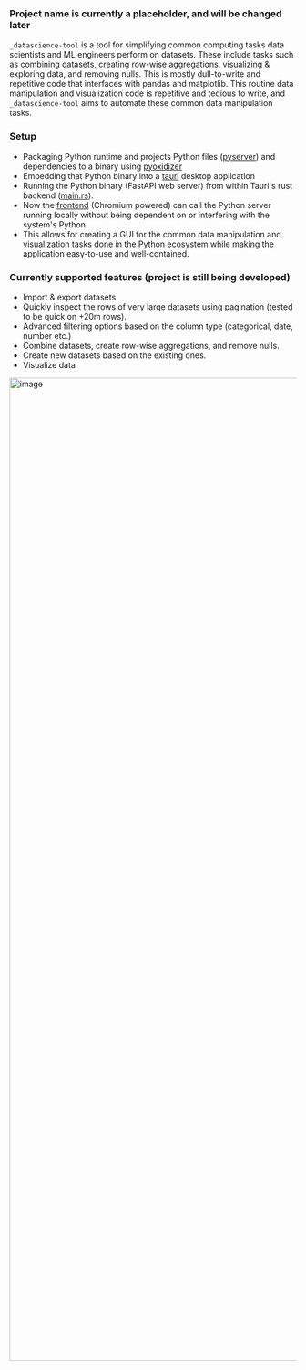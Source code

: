 ### Project name is currently a placeholder, and will be changed later

`_datascience-tool` is a tool for simplifying common computing tasks data scientists and ML engineers perform on datasets. These include tasks such as combining datasets, creating row-wise aggregations, visualizing & exploring data, and removing nulls. This is mostly dull-to-write and repetitive code that interfaces with pandas and matplotlib. This routine data manipulation and visualization code is repetitive and tedious to write, and `_datascience-tool` aims to automate these common data manipulation tasks.


### Setup

- Packaging Python runtime and projects Python files ([pyserver](https://github.com/JNeuvonen/backtest-engine/tree/master/pyserver)) and dependencies to a binary using [pyoxidizer](https://github.com/indygreg/PyOxidizer)
- Embedding that Python binary into a [tauri](https://github.com/tauri-apps/tauri) desktop application
- Running the Python binary (FastAPI web server) from within Tauri's rust backend ([main.rs](https://github.com/JNeuvonen/backtest-engine/blob/master/src-tauri/src/main.rs#L64-L69)).
- Now the [frontend](https://github.com/JNeuvonen/backtest-engine/tree/master/client) (Chromium powered) can call the Python server running locally without being dependent on or interfering with the system's Python.
- This allows for creating a GUI for the common data manipulation and visualization tasks done in the Python ecosystem while making the application easy-to-use and well-contained.

### Currently supported features (project is still being developed)

- Import & export datasets
- Quickly inspect the rows of very large datasets using pagination (tested to be quick on +20m rows).
- Advanced filtering options based on the column type (categorical, date, number etc.)
- Combine datasets, create row-wise aggregations, and remove nulls.
- Create new datasets based on the existing ones.
- Visualize data

<img width="1722" alt="image" src="https://github.com/JNeuvonen/_datascience-tool/assets/74303261/219e1370-c3bc-4887-8f90-9d62cb23fc7c">
 
